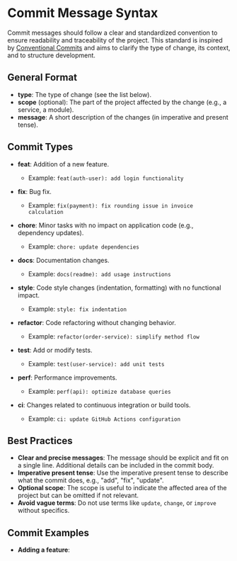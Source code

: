 # Commit Message Syntax

Commit messages should follow a clear and standardized convention to ensure readability and traceability of the project. This standard is inspired by [Conventional Commits](https://www.conventionalcommits.org/) and aims to clarify the type of change, its context, and to structure development.

## General Format

- **type**: The type of change (see the list below).
- **scope** (optional): The part of the project affected by the change (e.g., a service, a module).
- **message**: A short description of the changes (in imperative and present tense).

## Commit Types

- **feat**: Addition of a new feature.
  - Example: `feat(auth-user): add login functionality`

- **fix**: Bug fix.
  - Example: `fix(payment): fix rounding issue in invoice calculation`

- **chore**: Minor tasks with no impact on application code (e.g., dependency updates).
  - Example: `chore: update dependencies`

- **docs**: Documentation changes.
  - Example: `docs(readme): add usage instructions`

- **style**: Code style changes (indentation, formatting) with no functional impact.
  - Example: `style: fix indentation`

- **refactor**: Code refactoring without changing behavior.
  - Example: `refactor(order-service): simplify method flow`

- **test**: Add or modify tests.
  - Example: `test(user-service): add unit tests`

- **perf**: Performance improvements.
  - Example: `perf(api): optimize database queries`

- **ci**: Changes related to continuous integration or build tools.
  - Example: `ci: update GitHub Actions configuration`

## Best Practices

- **Clear and precise messages**: The message should be explicit and fit on a single line. Additional details can be included in the commit body.
- **Imperative present tense**: Use the imperative present tense to describe what the commit does, e.g., "add", "fix", "update".
- **Optional scope**: The scope is useful to indicate the affected area of the project but can be omitted if not relevant.
- **Avoid vague terms**: Do not use terms like `update`, `change`, or `improve` without specifics.

## Commit Examples

- **Adding a feature**:
